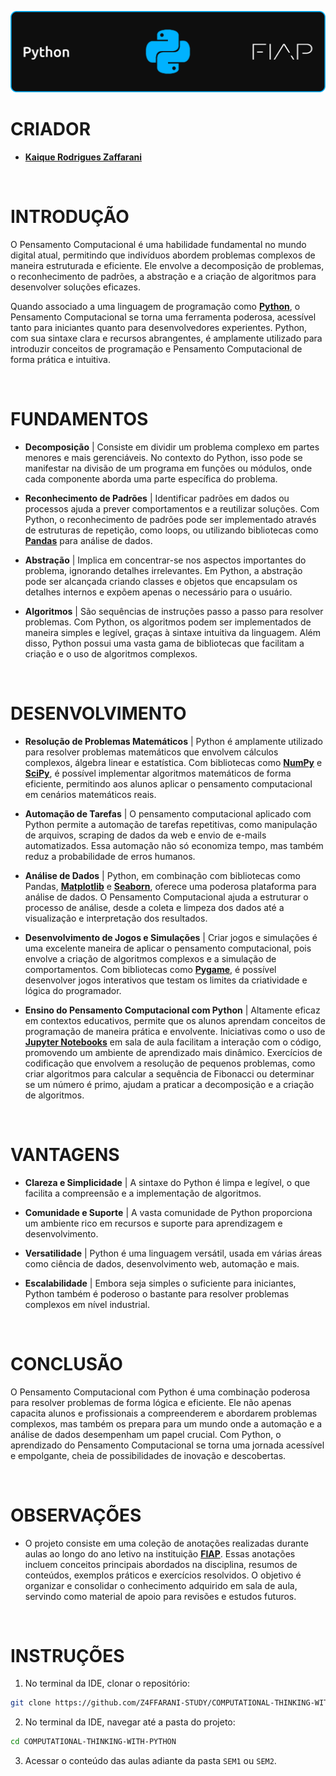![banner](./assets/Banner.png)

# CRIADOR
- **[Kaique Rodrigues Zaffarani](https://github.com/Z4ffarani)**

<br>

# INTRODUÇÃO
O Pensamento Computacional é uma habilidade fundamental no mundo digital atual, permitindo que indivíduos abordem problemas complexos de maneira estruturada e eficiente. Ele envolve a decomposição de problemas, o reconhecimento de padrões, a abstração e a criação de algoritmos para desenvolver soluções eficazes.

Quando associado a uma linguagem de programação como **[Python](https://www.python.org)**, o Pensamento Computacional se torna uma ferramenta poderosa, acessível tanto para iniciantes quanto para desenvolvedores experientes. Python, com sua sintaxe clara e recursos abrangentes, é amplamente utilizado para introduzir conceitos de programação e Pensamento Computacional de forma prática e intuitiva.

<br>

# FUNDAMENTOS
- **Decomposição** | Consiste em dividir um problema complexo em partes menores e mais gerenciáveis. No contexto do Python, isso pode se manifestar na divisão de um programa em funções ou módulos, onde cada componente aborda uma parte específica do problema.

- **Reconhecimento de Padrões** | Identificar padrões em dados ou processos ajuda a prever comportamentos e a reutilizar soluções. Com Python, o reconhecimento de padrões pode ser implementado através de estruturas de repetição, como loops, ou utilizando bibliotecas como **[Pandas](https://pandas.pydata.org/docs/)** para análise de dados.

- **Abstração** | Implica em concentrar-se nos aspectos importantes do problema, ignorando detalhes irrelevantes. Em Python, a abstração pode ser alcançada criando classes e objetos que encapsulam os detalhes internos e expõem apenas o necessário para o usuário.

- **Algoritmos** | São sequências de instruções passo a passo para resolver problemas. Com Python, os algoritmos podem ser implementados de maneira simples e legível, graças à sintaxe intuitiva da linguagem. Além disso, Python possui uma vasta gama de bibliotecas que facilitam a criação e o uso de algoritmos complexos.

<br>

# DESENVOLVIMENTO
- **Resolução de Problemas Matemáticos** | Python é amplamente utilizado para resolver problemas matemáticos que envolvem cálculos complexos, álgebra linear e estatística. Com bibliotecas como **[NumPy](https://numpy.org/doc/stable/)** e **[SciPy](https://docs.scipy.org/doc/scipy/)**, é possível implementar algoritmos matemáticos de forma eficiente, permitindo aos alunos aplicar o pensamento computacional em cenários matemáticos reais.

- **Automação de Tarefas** | O pensamento computacional aplicado com Python permite a automação de tarefas repetitivas, como manipulação de arquivos, scraping de dados da web e envio de e-mails automatizados. Essa automação não só economiza tempo, mas também reduz a probabilidade de erros humanos.

- **Análise de Dados** | Python, em combinação com bibliotecas como Pandas, **[Matplotlib](https://matplotlib.org/stable/users/index)** e **[Seaborn](https://seaborn.pydata.org/tutorial.html)**, oferece uma poderosa plataforma para análise de dados. O Pensamento Computacional ajuda a estruturar o processo de análise, desde a coleta e limpeza dos dados até a visualização e interpretação dos resultados.

- **Desenvolvimento de Jogos e Simulações** | Criar jogos e simulações é uma excelente maneira de aplicar o pensamento computacional, pois envolve a criação de algoritmos complexos e a simulação de comportamentos. Com bibliotecas como **[Pygame](https://www.pygame.org/docs/)**, é possível desenvolver jogos interativos que testam os limites da criatividade e lógica do programador.

- **Ensino do Pensamento Computacional com Python** | Altamente eficaz em contextos educativos, permite que os alunos aprendam conceitos de programação de maneira prática e envolvente. Iniciativas como o uso de **[Jupyter Notebooks](https://docs.jupyter.org/en/latest/)** em sala de aula facilitam a interação com o código, promovendo um ambiente de aprendizado mais dinâmico. Exercícios de codificação que envolvem a resolução de pequenos problemas, como criar algoritmos para calcular a sequência de Fibonacci ou determinar se um número é primo, ajudam a praticar a decomposição e a criação de algoritmos.

<br>

# VANTAGENS
- **Clareza e Simplicidade** | A sintaxe do Python é limpa e legível, o que facilita a compreensão e a implementação de algoritmos.
  
- **Comunidade e Suporte** | A vasta comunidade de Python proporciona um ambiente rico em recursos e suporte para aprendizagem e desenvolvimento.
  
- **Versatilidade** | Python é uma linguagem versátil, usada em várias áreas como ciência de dados, desenvolvimento web, automação e mais.
  
- **Escalabilidade** | Embora seja simples o suficiente para iniciantes, Python também é poderoso o bastante para resolver problemas complexos em nível industrial.

<br>

# CONCLUSÃO
O Pensamento Computacional com Python é uma combinação poderosa para resolver problemas de forma lógica e eficiente. Ele não apenas capacita alunos e profissionais a compreenderem e abordarem problemas complexos, mas também os prepara para um mundo onde a automação e a análise de dados desempenham um papel crucial. Com Python, o aprendizado do Pensamento Computacional se torna uma jornada acessível e empolgante, cheia de possibilidades de inovação e descobertas.

<br>

# OBSERVAÇÕES
- O projeto consiste em uma coleção de anotações realizadas durante aulas ao longo do ano letivo na instituição **[FIAP](https://www.fiap.com.br)**. Essas anotações incluem conceitos principais abordados na disciplina, resumos de conteúdos, exemplos práticos e exercícios resolvidos. O objetivo é organizar e consolidar o conhecimento adquirido em sala de aula, servindo como material de apoio para revisões e estudos futuros.

<br>

# INSTRUÇÕES
1. No terminal da IDE, clonar o repositório:
```bash
git clone https://github.com/Z4FFARANI-STUDY/COMPUTATIONAL-THINKING-WITH-PYTHON.git
```

2. No terminal da IDE, navegar até a pasta do projeto:
```bash
cd COMPUTATIONAL-THINKING-WITH-PYTHON
```

3. Acessar o conteúdo das aulas adiante da pasta `SEM1` ou `SEM2`.
